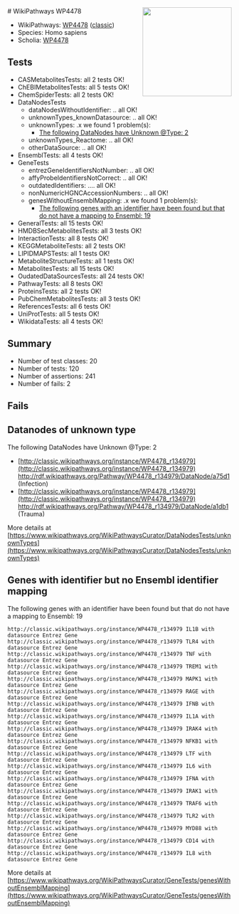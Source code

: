 <img style="float: right; width: 200px" src="https://upload.wikimedia.org/wikipedia/commons/thumb/8/83/Wplogo_with_text_500.png/640px-Wplogo_with_text_500.png" />
# WikiPathways WP4478

* WikiPathways: [WP4478](https://wikipathways.org/pathways/WP4478) ([classic](https://classic.wikipathways.org/instance/WP4478))
* Species: Homo sapiens
* Scholia: [WP4478](https://scholia.toolforge.org/wikipathways/WP4478)
## Tests
* CASMetabolitesTests: all 2 tests OK!
* ChEBIMetabolitesTests: all 5 tests OK!
* ChemSpiderTests: all 2 tests OK!
* DataNodesTests
    * dataNodesWithoutIdentifier: .. all OK!
    * unknownTypes_knownDatasource: .. all OK!
    * unknownTypes: .x we found 1 problem(s):
        * [The following DataNodes have Unknown @Type: 2](#839973e0)
    * unknownTypes_Reactome: .. all OK!
    * otherDataSource: .. all OK!
* EnsemblTests: all 4 tests OK!
* GeneTests
    * entrezGeneIdentifiersNotNumber: .. all OK!
    * affyProbeIdentifiersNotCorrect: .. all OK!
    * outdatedIdentifiers: .... all OK!
    * nonNumericHGNCAccessionNumbers: .. all OK!
    * genesWithoutEnsemblMapping: .x we found 1 problem(s):
        * [The following genes with an identifier have been found but that do not have a mapping to Ensembl: 19](#c4e54316)
* GeneralTests: all 15 tests OK!
* HMDBSecMetabolitesTests: all 3 tests OK!
* InteractionTests: all 8 tests OK!
* KEGGMetaboliteTests: all 2 tests OK!
* LIPIDMAPSTests: all 1 tests OK!
* MetaboliteStructureTests: all 1 tests OK!
* MetabolitesTests: all 15 tests OK!
* OudatedDataSourcesTests: all 24 tests OK!
* PathwayTests: all 8 tests OK!
* ProteinsTests: all 2 tests OK!
* PubChemMetabolitesTests: all 3 tests OK!
* ReferencesTests: all 6 tests OK!
* UniProtTests: all 5 tests OK!
* WikidataTests: all 4 tests OK!


## Summary

* Number of test classes: 20
* Number of tests: 120
* Number of assertions: 241
* Number of fails: 2

## Fails

<a name="839973e0" />

## Datanodes of unknown type

The following DataNodes have Unknown @Type: 2

* [http://classic.wikipathways.org/instance/WP4478_r134979](http://classic.wikipathways.org/instance/WP4478_r134979) http://rdf.wikipathways.org/Pathway/WP4478_r134979/DataNode/a75d1 (Infection)
* [http://classic.wikipathways.org/instance/WP4478_r134979](http://classic.wikipathways.org/instance/WP4478_r134979) http://rdf.wikipathways.org/Pathway/WP4478_r134979/DataNode/a1db1 (Trauma)


More details at [https://www.wikipathways.org/WikiPathwaysCurator/DataNodesTests/unknownTypes](https://www.wikipathways.org/WikiPathwaysCurator/DataNodesTests/unknownTypes)

<a name="c4e54316" />

## Genes with identifier but no Ensembl identifier mapping

The following genes with an identifier have been found but that do not have a mapping to Ensembl: 19
```
http://classic.wikipathways.org/instance/WP4478_r134979 IL1B with datasource Entrez Gene
http://classic.wikipathways.org/instance/WP4478_r134979 TLR4 with datasource Entrez Gene
http://classic.wikipathways.org/instance/WP4478_r134979 TNF with datasource Entrez Gene
http://classic.wikipathways.org/instance/WP4478_r134979 TREM1 with datasource Entrez Gene
http://classic.wikipathways.org/instance/WP4478_r134979 MAPK1 with datasource Entrez Gene
http://classic.wikipathways.org/instance/WP4478_r134979 RAGE with datasource Entrez Gene
http://classic.wikipathways.org/instance/WP4478_r134979 IFNB with datasource Entrez Gene
http://classic.wikipathways.org/instance/WP4478_r134979 IL1A with datasource Entrez Gene
http://classic.wikipathways.org/instance/WP4478_r134979 IRAK4 with datasource Entrez Gene
http://classic.wikipathways.org/instance/WP4478_r134979 NFKB1 with datasource Entrez Gene
http://classic.wikipathways.org/instance/WP4478_r134979 LTF with datasource Entrez Gene
http://classic.wikipathways.org/instance/WP4478_r134979 IL6 with datasource Entrez Gene
http://classic.wikipathways.org/instance/WP4478_r134979 IFNA with datasource Entrez Gene
http://classic.wikipathways.org/instance/WP4478_r134979 IRAK1 with datasource Entrez Gene
http://classic.wikipathways.org/instance/WP4478_r134979 TRAF6 with datasource Entrez Gene
http://classic.wikipathways.org/instance/WP4478_r134979 TLR2 with datasource Entrez Gene
http://classic.wikipathways.org/instance/WP4478_r134979 MYD88 with datasource Entrez Gene
http://classic.wikipathways.org/instance/WP4478_r134979 CD14 with datasource Entrez Gene
http://classic.wikipathways.org/instance/WP4478_r134979 IL8 with datasource Entrez Gene
```

More details at [https://www.wikipathways.org/WikiPathwaysCurator/GeneTests/genesWithoutEnsemblMapping](https://www.wikipathways.org/WikiPathwaysCurator/GeneTests/genesWithoutEnsemblMapping)

